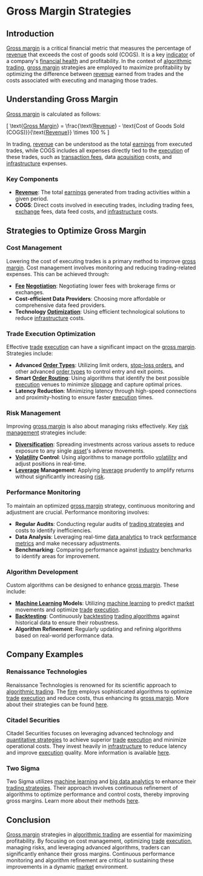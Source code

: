 # Gross Margin Strategies

## Introduction
[Gross margin](../g/gross_margin.md) is a critical financial metric that measures the percentage of [revenue](../r/revenue.md) that exceeds the cost of goods sold (COGS). It is a key [indicator](../i/indicator.md) of a company's [financial health](../f/financial_health.md) and profitability. In the context of [algorithmic trading](../a/algorithmic_trading.md), [gross margin](../g/gross_margin.md) strategies are employed to maximize profitability by optimizing the difference between [revenue](../r/revenue.md) earned from trades and the costs associated with executing and managing those trades.

## Understanding Gross Margin
[Gross margin](../g/gross_margin.md) is calculated as follows:

\[ \text{[Gross Margin](../g/gross_margin.md)} = \frac{\text{[Revenue](../r/revenue.md)} - \text{Cost of Goods Sold (COGS)}}{\text{[Revenue](../r/revenue.md)}} \times 100 \% \]

In trading, [revenue](../r/revenue.md) can be understood as the total [earnings](../e/earnings.md) from executed trades, while COGS includes all expenses directly tied to the [execution](../e/execution.md) of these trades, such as [transaction fees](../t/transaction_fees.md), data [acquisition](../a/acquisition.md) costs, and [infrastructure](../i/infrastructure.md) expenses.

### Key Components

- **[Revenue](../r/revenue.md)**: The total [earnings](../e/earnings.md) generated from trading activities within a given period.
- **COGS**: Direct costs involved in executing trades, including trading fees, [exchange](../e/exchange.md) fees, data feed costs, and [infrastructure](../i/infrastructure.md) costs.

## Strategies to Optimize Gross Margin

### Cost Management
Lowering the cost of executing trades is a primary method to improve [gross margin](../g/gross_margin.md). Cost management involves monitoring and reducing trading-related expenses. This can be achieved through:

- **[Fee](../f/fee.md) [Negotiation](../n/negotiation.md)**: Negotiating lower fees with brokerage firms or exchanges.
- **Cost-efficient Data Providers**: Choosing more affordable or comprehensive data feed providers.
- **Technology [Optimization](../o/optimization.md)**: Using efficient technological solutions to reduce [infrastructure](../i/infrastructure.md) costs.

### Trade Execution Optimization
Effective [trade](../t/trade.md) [execution](../e/execution.md) can have a significant impact on the [gross margin](../g/gross_margin.md). Strategies include:

- **Advanced [Order Types](../o/order_types_in_trading.md)**: Utilizing limit orders, [stop-loss orders](../s/stop-loss_orders.md), and other advanced [order types](../o/order_types_in_trading.md) to control entry and exit points.
- **Smart [Order Routing](../o/order_routing.md)**: Using algorithms that identify the best possible [execution](../e/execution.md) venues to minimize [slippage](../s/slippage.md) and capture optimal prices.
- **Latency Reduction**: Minimizing latency through high-speed connections and proximity-hosting to ensure faster [execution](../e/execution.md) times.

### Risk Management
Improving [gross margin](../g/gross_margin.md) is also about managing risks effectively. Key [risk management](../r/risk_management.md) strategies include:

- **[Diversification](../d/diversification.md)**: Spreading investments across various assets to reduce exposure to any single [asset](../a/asset.md)'s adverse movements.
- **[Volatility](../v/volatility.md) Control**: Using algorithms to manage portfolio [volatility](../v/volatility.md) and adjust positions in real-time.
- **[Leverage](../l/leverage.md) Management**: Applying [leverage](../l/leverage.md) prudently to amplify returns without significantly increasing [risk](../r/risk.md).

### Performance Monitoring
To maintain an optimized [gross margin](../g/gross_margin.md) strategy, continuous monitoring and adjustment are crucial. Performance monitoring involves:

- **Regular Audits**: Conducting regular audits of [trading strategies](../t/trading_strategies.md) and costs to identify inefficiencies.
- **Data Analysis**: Leveraging real-time [data analytics](../d/data_analytics.md) to track [performance metrics](../p/performance_metrics.md) and make necessary adjustments.
- **Benchmarking**: Comparing performance against [industry](../i/industry.md) benchmarks to identify areas for improvement.

### Algorithm Development
Custom algorithms can be designed to enhance [gross margin](../g/gross_margin.md). These include:

- **[Machine Learning](../m/machine_learning.md) Models**: Utilizing [machine learning](../m/machine_learning.md) to predict [market](../m/market.md) movements and optimize [trade](../t/trade.md) [execution](../e/execution.md).
- **[Backtesting](../b/backtesting.md)**: Continuously [backtesting](../b/backtesting.md) [trading algorithms](../t/trading_algorithms.md) against historical data to ensure their robustness.
- **Algorithm Refinement**: Regularly updating and refining algorithms based on real-world performance data.

## Company Examples

### Renaissance Technologies
Renaissance Technologies is renowned for its scientific approach to [algorithmic trading](../a/algorithmic_trading.md). The [firm](../f/firm.md) employs sophisticated algorithms to optimize [trade](../t/trade.md) [execution](../e/execution.md) and reduce costs, thus enhancing its [gross margin](../g/gross_margin.md). More about their strategies can be found [here](https://www.rentec.com/).

### Citadel Securities
Citadel Securities focuses on leveraging advanced technology and [quantitative strategies](../q/quantitative_strategies_in_trading.md) to achieve superior [trade](../t/trade.md) [execution](../e/execution.md) and minimize operational costs. They invest heavily in [infrastructure](../i/infrastructure.md) to reduce latency and improve [execution](../e/execution.md) quality. More information is available [here](https://www.citadelsecurities.com/).

### Two Sigma
Two Sigma utilizes [machine learning](../m/machine_learning.md) and [big data analytics](../b/big_data_analytics_in_trading.md) to enhance their [trading strategies](../t/trading_strategies.md). Their approach involves continuous refinement of algorithms to optimize performance and control costs, thereby improving gross margins. Learn more about their methods [here](https://www.twosigma.com/).

## Conclusion
[Gross margin](../g/gross_margin.md) strategies in [algorithmic trading](../a/algorithmic_trading.md) are essential for maximizing profitability. By focusing on cost management, optimizing [trade](../t/trade.md) [execution](../e/execution.md), managing risks, and leveraging advanced algorithms, traders can significantly enhance their gross margins. Continuous performance monitoring and algorithm refinement are critical to sustaining these improvements in a dynamic [market](../m/market.md) environment.